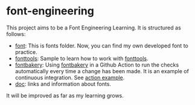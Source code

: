 # font-engineering
This project aims to be a Font Engineering Learning. It is structured as follows:

* [font](./fonts): This is fonts folder. Now, you can find my own developed font to practice.
* [fonttools](./fonttools): Sample to learn how to work with [fonttools](https://fonttools.readthedocs.io/en/latest/index.html).
* [fontbakery](.github/workflows/fontbakery-action.yml): Using [fontbakery](https://github.com/fonttools/fontbakery) in a Github Action to run the checks automatically every time a change has been made. It is an example of continuous integration. See [action example](https://github.com/f-actions/font-bakery).
* [doc](./doc): links and information about fonts.

It will be improved as far as my learning grows.